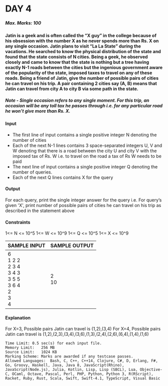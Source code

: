 # DAY 4
##### Max. Marks: 100
#### Jatin is a geek and is often called the “X guy” in the college because of his obsession with the number X as he never spends more than Rs. X on any single occasion. Jatin plans to visit “La La State” during the vacations. He searched to know the physical distribution of the state and found that the state consists of N cities. Being a geek, he observed closely and came to know that the state is nothing but a tree having exactly N-1 roads between the cities but the ingenious government aware of the popularity of the state, imposed taxes to travel on any of these roads. Being a friend of Jatin, give the number of possible pairs of cities he can travel on his trip. A pair containing 2 cities say (A, B) means that Jatin can travel from city A to city B via some path in the state.

##### Note - Single occasion refers to any single moment. For this trip, an occasion will be any toll tax he passes through i.e. for any particular road he won’t give more than Rs. X.

#### Input
- The first line of input contains a single positive integer N denoting the number of cities
- Each of the next N-1 lines contains 3 space-separated integers U, V and W denoting that there is a road between the city U and city V with the imposed tax of Rs. W i.e. to travel on the road a tax of Rs W needs to be paid
- The next line of input contains a single positive integer Q denoting the number of queries.
- Each of the next Q lines contains X for the query

#### Output
For each query, print the single integer answer for the query i.e. For query’s given 'X', print number of possible pairs of cities he can travel on his trip as described in the statement above

#### Constraints

1<= N <= 10^5
1<= W <= 10^9
1<= Q <= 10^5
1<= X <= 10^9

| SAMPLE INPUT                                                  	| SAMPLE OUTPUT 	|
|---------------------------------------------------------------	|---------------	|
| 6<br>1 2 2<br>2 3 4<br>3 4 3<br>3 5 5<br>3 6 4<br>2<br>3<br>4 	|    2<br>10    	|

#### Explanation
For X=3,  Possible pairs Jatin can travel is (1,2),(3,4)
For X=4,  Possible pairs Jatin can travel is (1,2),(2,3),(3,4),(3,6),(1,3),(2,4),(2,6),(6,4),(1,4),(1,6)

```
Time Limit:	0.5 sec(s) for each input file.
Memory Limit:	256 MB
Source Limit:	1024 KB
Marking Scheme:	Marks are awarded if any testcase passes.
Allowed Languages:	Bash, C, C++, C++14, Clojure, C#, D, Erlang, F#, Go, Groovy, Haskell, Java, Java 8, JavaScript(Rhino), JavaScript(Node.js), Julia, Kotlin, Lisp, Lisp (SBCL), Lua, Objective-C, OCaml, Octave, Pascal, Perl, PHP, Python, Python 3, R(RScript), Racket, Ruby, Rust, Scala, Swift, Swift-4.1, TypeScript, Visual Basic
```